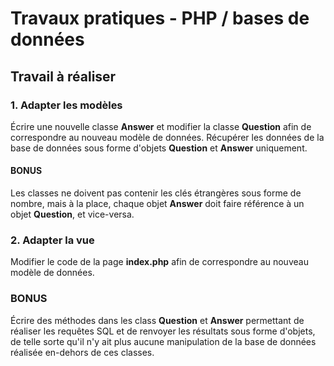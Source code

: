 # Travaux pratiques - PHP / bases de données

## Travail à réaliser

### 1. Adapter les modèles

Écrire une nouvelle classe **Answer** et modifier la classe **Question** afin de correspondre au nouveau modèle de données. Récupérer les données de la base de données sous forme d'objets **Question** et **Answer** uniquement.

#### BONUS

Les classes ne doivent pas contenir les clés étrangères sous forme de nombre, mais à la place, chaque objet **Answer** doit faire référence à un objet **Question**, et vice-versa.

### 2. Adapter la vue

Modifier le code de la page **index.php** afin de correspondre au nouveau modèle de données.

### BONUS

Écrire des méthodes dans les class **Question** et **Answer** permettant de réaliser les requêtes SQL et de renvoyer les résultats sous forme d'objets, de telle sorte qu'il n'y ait plus aucune manipulation de la base de données réalisée en-dehors de ces classes.
